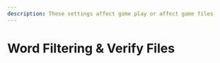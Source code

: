 ```yaml
---
description: These settings affect game play or affect game files
---
```


# Word Filtering & Verify Files

